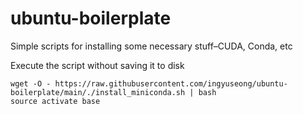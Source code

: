 # ubuntu-boilerplate
Simple scripts for installing some necessary stuff–CUDA, Conda, etc

Execute the script without saving it to disk
```
wget -O - https://raw.githubusercontent.com/ingyuseong/ubuntu-boilerplate/main/./install_miniconda.sh | bash
source activate base
```

